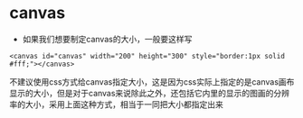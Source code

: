 # canvas

- 如果我们想要制定canvas的大小，一般要这样写

```<canvas id="canvas" width="200" height="300" style="border:1px solid #fff;"></canvas>```

不建议使用css方式给canvas指定大小，这是因为css实际上指定的是canvas画布显示的大小，但是对于canvas来说除此之外，还包括它内里的显示的图画的分辨率的大小，采用上面这种方式，相当于一同把大小都指定出来